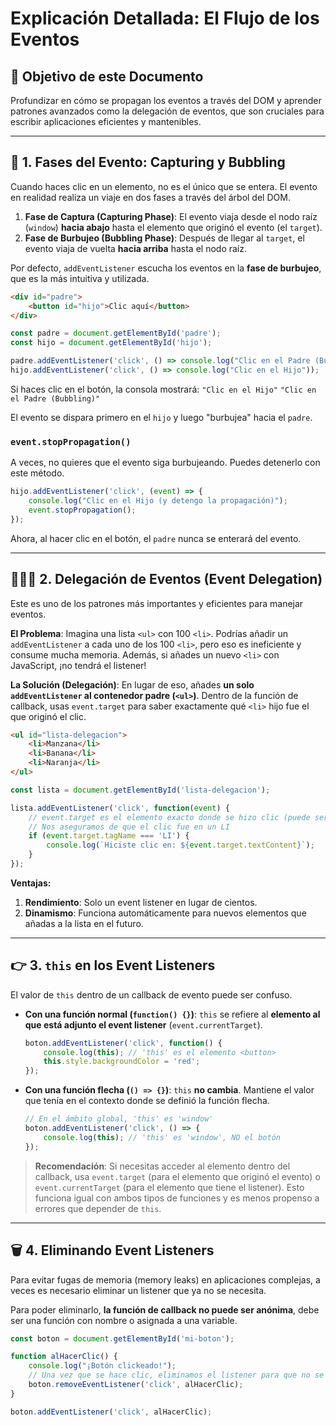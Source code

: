 # Explicación Detallada: El Flujo de los Eventos

## 🎯 Objetivo de este Documento

Profundizar en cómo se propagan los eventos a través del DOM y aprender patrones avanzados como la delegación de eventos, que son cruciales para escribir aplicaciones eficientes y mantenibles.

---

## 🌊 1. Fases del Evento: Capturing y Bubbling

Cuando haces clic en un elemento, no es el único que se entera. El evento en realidad realiza un viaje en dos fases a través del árbol del DOM.

1.  **Fase de Captura (Capturing Phase)**: El evento viaja desde el nodo raíz (`window`) **hacia abajo** hasta el elemento que originó el evento (el `target`).
2.  **Fase de Burbujeo (Bubbling Phase)**: Después de llegar al `target`, el evento viaja de vuelta **hacia arriba** hasta el nodo raíz.

Por defecto, `addEventListener` escucha los eventos en la **fase de burbujeo**, que es la más intuitiva y utilizada.

```html
<div id="padre">
    <button id="hijo">Clic aquí</button>
</div>
```
```javascript
const padre = document.getElementById('padre');
const hijo = document.getElementById('hijo');

padre.addEventListener('click', () => console.log("Clic en el Padre (Bubbling)"));
hijo.addEventListener('click', () => console.log("Clic en el Hijo"));
```
Si haces clic en el botón, la consola mostrará:
`"Clic en el Hijo"`
`"Clic en el Padre (Bubbling)"`

El evento se dispara primero en el `hijo` y luego "burbujea" hacia el `padre`.

### `event.stopPropagation()`

A veces, no quieres que el evento siga burbujeando. Puedes detenerlo con este método.

```javascript
hijo.addEventListener('click', (event) => {
    console.log("Clic en el Hijo (y detengo la propagación)");
    event.stopPropagation();
});
```
Ahora, al hacer clic en el botón, el `padre` nunca se enterará del evento.

---

## 🧑‍🤝‍🧑 2. Delegación de Eventos (Event Delegation)

Este es uno de los patrones más importantes y eficientes para manejar eventos.

**El Problema**: Imagina una lista `<ul>` con 100 `<li>`. Podrías añadir un `addEventListener` a cada uno de los 100 `<li>`, pero eso es ineficiente y consume mucha memoria. Además, si añades un nuevo `<li>` con JavaScript, ¡no tendrá el listener!

**La Solución (Delegación)**: En lugar de eso, añades **un solo `addEventListener` al contenedor padre (`<ul>`)**. Dentro de la función de callback, usas `event.target` para saber exactamente qué `<li>` hijo fue el que originó el clic.

```html
<ul id="lista-delegacion">
    <li>Manzana</li>
    <li>Banana</li>
    <li>Naranja</li>
</ul>
```
```javascript
const lista = document.getElementById('lista-delegacion');

lista.addEventListener('click', function(event) {
    // event.target es el elemento exacto donde se hizo clic (puede ser el LI o el UL)
    // Nos aseguramos de que el clic fue en un LI
    if (event.target.tagName === 'LI') {
        console.log(`Hiciste clic en: ${event.target.textContent}`);
    }
});
```
**Ventajas:**
1.  **Rendimiento**: Solo un event listener en lugar de cientos.
2.  **Dinamismo**: Funciona automáticamente para nuevos elementos que añadas a la lista en el futuro.

---

## 👉 3. `this` en los Event Listeners

El valor de `this` dentro de un callback de evento puede ser confuso.

- **Con una función normal (`function() {}`)**: `this` se refiere al **elemento al que está adjunto el event listener** (`event.currentTarget`).

  ```javascript
  boton.addEventListener('click', function() {
      console.log(this); // 'this' es el elemento <button>
      this.style.backgroundColor = 'red';
  });
  ```

- **Con una función flecha (`() => {}`)**: `this` **no cambia**. Mantiene el valor que tenía en el contexto donde se definió la función flecha.

  ```javascript
  // En el ámbito global, 'this' es 'window'
  boton.addEventListener('click', () => {
      console.log(this); // 'this' es 'window', NO el botón
  });
  ```

> **Recomendación**: Si necesitas acceder al elemento dentro del callback, usa `event.target` (para el elemento que originó el evento) o `event.currentTarget` (para el elemento que tiene el listener). Esto funciona igual con ambos tipos de funciones y es menos propenso a errores que depender de `this`.

---

## 🗑️ 4. Eliminando Event Listeners

Para evitar fugas de memoria (memory leaks) en aplicaciones complejas, a veces es necesario eliminar un listener que ya no se necesita.

Para poder eliminarlo, **la función de callback no puede ser anónima**, debe ser una función con nombre o asignada a una variable.

```javascript
const boton = document.getElementById('mi-boton');

function alHacerClic() {
    console.log("¡Botón clickeado!");
    // Una vez que se hace clic, eliminamos el listener para que no se pueda volver a clickear
    boton.removeEventListener('click', alHacerClic);
}

boton.addEventListener('click', alHacerClic);
```
